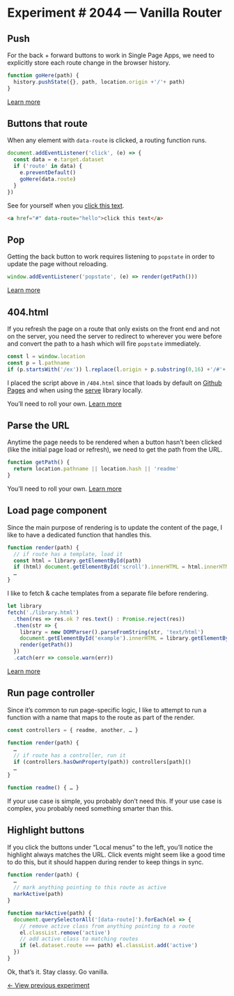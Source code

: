 # Experiment # 2044 — Vanilla Router

## Push

For the back + forward buttons to work in Single Page Apps, we need to explicitly store each route change in the browser history.

```js
function goHere(path) {
  history.pushState({}, path, location.origin +'/'+ path)
}
```

[Learn more](https://developer.mozilla.org/en-US/docs/Web/API/History/pushState)

## Buttons that route

When any element with `data-route` is clicked, a routing function runs.

```js
document.addEventListener('click', (e) => {
  const data = e.target.dataset
  if ('route' in data) {
    e.preventDefault()
    goHere(data.route)
  }
})
```

See for yourself when you <a href="#" data-route="hello">click this text</a>.

```html
<a href="#" data-route="hello">click this text</a>
```

## Pop

Getting the back button to work requires listening to `popstate` in order to update the page without reloading.

```js
window.addEventListener('popstate', (e) => render(getPath()))
```

[Learn more](https://developer.mozilla.org/en-US/docs/Web/API/Window/popstate_event)

## 404.html

If you refresh the page on a route that only exists on the front end and not on the server, you need the server to redirect to wherever you were before and convert the path to a hash which will fire `popstate` immediately.

```js
const l = window.location
const p = l.pathname
if (p.startsWith('/ex')) l.replace(l.origin + p.substring(0,16) +'/#'+ p.substring(16))
```

I placed the script above in `/404.html` since that loads by default on [Github Pages](https://pages.github.com) and when using the [serve](https://github.com/vercel/serve) library locally.

You’ll need to roll your own. [Learn more](https://github.com/rafgraph/spa-github-pages/blob/gh-pages/404.html)

## Parse the URL

Anytime the page needs to be rendered when a button hasn’t been clicked (like the initial page load or refresh), we need to get the path from the URL.

```js
function getPath() {
  return location.pathname || location.hash || 'readme'
}
```

You’ll need to roll your own. [Learn more](https://developer.mozilla.org/en-US/docs/Web/API/Location)

## Load page component

Since the main purpose of rendering is to update the content of the page, I like to have a dedicated function that handles this.

```js
function render(path) {
  // if route has a template, load it
  const html = library.getElementById(path)
  if (html) document.getElementById('scroll').innerHTML = html.innerHTML
  …
}
```

I like to fetch & cache templates from a separate file before rendering.

```js
let library
fetch('./library.html')
  .then(res => res.ok ? res.text() : Promise.reject(res))
  .then(str => {
    library = new DOMParser().parseFromString(str, 'text/html')
    document.getElementById('example').innerHTML = library.getElementById('layout').innerHTML
    render(getPath())
  })
  .catch(err => console.warn(err))
```

[Learn more](https://developer.mozilla.org/en-US/docs/Web/API/Fetch_API/Using_Fetch)

## Run page controller

Since it’s common to run page-specific logic, I like to attempt to run a function with a name that maps to the route as part of the render.

```js
const controllers = { readme, another, … }

function render(path) {
  …
  // if route has a controller, run it
  if (controllers.hasOwnProperty(path)) controllers[path]()
  …
}

function readme() { … }
```

If your use case is simple, you probably don’t need this. If your use case is complex, you probably need something smarter than this.

## Highlight buttons

If you click the buttons under “Local menus” to the left, you’ll notice the highlight always matches the URL. Click events might seem like a good time to do this, but it should happen during render to keep things in sync.

```js
function render(path) {
  …
  // mark anything pointing to this route as active
  markActive(path)
}

function markActive(path) {
  document.querySelectorAll('[data-route]').forEach(el => {
    // remove active class from anything pointing to a route
    el.classList.remove('active')
    // add active class to matching routes
    if (el.dataset.route === path) el.classList.add('active')
  })
}
```

Ok, that’s it. Stay classy. Go vanilla.

[← View previous experiment](/experiment/2041/)